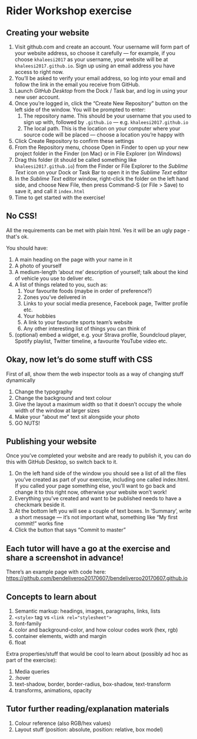 # Rider Workshop exercise

## Creating your website

1. Visit github.com and create an account. Your username will form part of your website address, so choose it carefully — for example, if you choose `khaleesi2017` as your username, your website will be at `khaleesi2017.github.io`. Sign up using an email address you have access to right now.
2. You’ll be asked to verify your email address, so log into your email and follow the link in the email you receive from GitHub.
3. Launch _GitHub Desktop_ from the Dock / Task bar, and log in using your new user account.
4. Once you’re logged in, click the “Create New Repository” button on the left side of the window. You will be prompted to enter:
    1. The repository name. This should be your username that you used to sign up with, followed by `.github.io` — e.g. `khaleesi2017.github.io`
    2. The local path. This is the location on your computer where your source code will be placed — choose a location you’re happy with
5. Click Create Repository to confirm these settings
6. From the Repository menu, choose Open in Finder to open up your new project folder in the Finder (on Mac) or in File Explorer (on Windows)
7. Drag this folder (it should be called something like `khaleesi2017.github.io`) from the Finder or File Explorer to the _Sublime Text_ icon on your Dock or Task Bar to open it in the _Sublime Text_ editor
8. In the _Sublime Text_ editor window, right-click the folder on the left hand side, and choose New File, then press Command-S (or File > Save) to save it, and call it `index.html`
9. Time to get started with the exercise!

## No CSS!

All the requirements can be met with plain html. Yes it will be an ugly page - that's ok.

You should have:
1. A main heading on the page with your name in it
2. A photo of yourself
3. A medium-length ‘about me’ description of yourself; talk about the kind of vehicle you use to deliver etc.
4. A list of things related to you, such as:
    1. Your favourite foods (maybe in order of preference?)
    2. Zones you’ve delivered in
    3. Links to your social media presence, Facebook page, Twitter profile etc.
    4. Your hobbies
    5. A link to your favourite sports team’s website
    6. Any other interesting list of things you can think of
5. (optional) embed a widget, e.g. your Strava profile, Soundcloud player, Spotify playlist, Twitter timeline, a favourite YouTube video etc.

## Okay, now let’s do some stuff with CSS

First of all, show them the web inspector tools as a way of changing stuff dynamically

1. Change the typography
2. Change the background and text colour
3. Give the layout a maximum width so that it doesn’t occupy the whole width of the window at larger sizes
4. Make your “about me” text sit alongside your photo
5. GO NUTS!

## Publishing your website

Once you’ve completed your website and are ready to publish it, you can do this with GitHub Desktop, so switch back to it.

1. On the left hand side of the window you should see a list of all the files you’ve created as part of your exercise, including one called index.html. If you called your page something else, you’ll want to go back and change it to this right now, otherwise your website won’t work!
2. Everything you’ve created and want to be published needs to have a checkmark beside it.
3. At the bottom left you will see a couple of text boxes. In ‘Summary’, write a short message — it’s not important what, something like “My first commit!” works fine
4. Click the button that says “Commit to master”

## Each tutor will have a go at the exercise and share a screenshot in advance!

There’s an example page with code here: https://github.com/bendeliveroo20170607/bendeliveroo20170607.github.io

## Concepts to learn about

1. Semantic markup: headings, images, paragraphs, links, lists
2. `<style>` tag vs `<link rel="stylesheet">`
3. font-family
4. color and background-color, and how colour codes work (hex, rgb)
5. container elements, width and margin
6. float

Extra properties/stuff that would be cool to learn about (possibly ad hoc as part of the exercise):

1. Media queries
2. :hover
3. text-shadow, border, border-radius, box-shadow, text-transform
4. transforms, animations, opacity

## Tutor further reading/explanation materials

1. Colour reference (also RGB/hex values)
2. Layout stuff (position: absolute, position: relative, box model)

